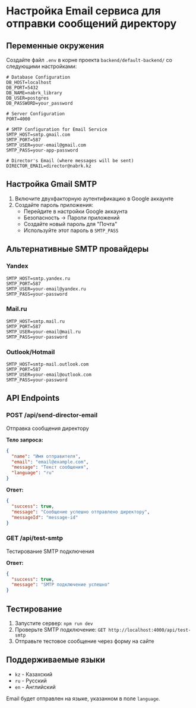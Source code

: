 # Настройка Email сервиса для отправки сообщений директору

## Переменные окружения

Создайте файл `.env` в корне проекта `backend/default-backend/` со следующими настройками:

```env
# Database Configuration
DB_HOST=localhost
DB_PORT=5432
DB_NAME=nabrk_library
DB_USER=postgres
DB_PASSWORD=your_password

# Server Configuration
PORT=4000

# SMTP Configuration for Email Service
SMTP_HOST=smtp.gmail.com
SMTP_PORT=587
SMTP_USER=your-email@gmail.com
SMTP_PASS=your-app-password

# Director's Email (where messages will be sent)
DIRECTOR_EMAIL=director@nabrk.kz
```

## Настройка Gmail SMTP

1. Включите двухфакторную аутентификацию в Google аккаунте
2. Создайте пароль приложения:
   - Перейдите в настройки Google аккаунта
   - Безопасность → Пароли приложений
   - Создайте новый пароль для "Почта"
   - Используйте этот пароль в `SMTP_PASS`

## Альтернативные SMTP провайдеры

### Yandex
```env
SMTP_HOST=smtp.yandex.ru
SMTP_PORT=587
SMTP_USER=your-email@yandex.ru
SMTP_PASS=your-password
```

### Mail.ru
```env
SMTP_HOST=smtp.mail.ru
SMTP_PORT=587
SMTP_USER=your-email@mail.ru
SMTP_PASS=your-password
```

### Outlook/Hotmail
```env
SMTP_HOST=smtp-mail.outlook.com
SMTP_PORT=587
SMTP_USER=your-email@outlook.com
SMTP_PASS=your-password
```

## API Endpoints

### POST /api/send-director-email
Отправка сообщения директору

**Тело запроса:**
```json
{
  "name": "Имя отправителя",
  "email": "email@example.com",
  "message": "Текст сообщения",
  "language": "ru"
}
```

**Ответ:**
```json
{
  "success": true,
  "message": "Сообщение успешно отправлено директору",
  "messageId": "message-id"
}
```

### GET /api/test-smtp
Тестирование SMTP подключения

**Ответ:**
```json
{
  "success": true,
  "message": "SMTP подключение успешно"
}
```

## Тестирование

1. Запустите сервер: `npm run dev`
2. Проверьте SMTP подключение: `GET http://localhost:4000/api/test-smtp`
3. Отправьте тестовое сообщение через форму на сайте

## Поддерживаемые языки

- `kz` - Казахский
- `ru` - Русский  
- `en` - Английский

Email будет отправлен на языке, указанном в поле `language`.
